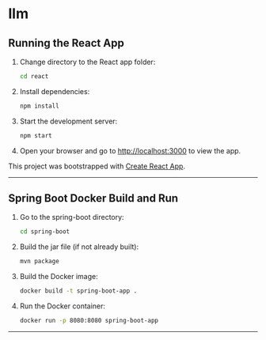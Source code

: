 # llm

## Running the React App

1. Change directory to the React app folder:
   ```bash
   cd react
   ```

2. Install dependencies:
   ```bash
   npm install
   ```

3. Start the development server:
   ```bash
   npm start
   ```

4. Open your browser and go to [http://localhost:3000](http://localhost:3000) to view the app.

This project was bootstrapped with [Create React App](https://github.com/facebook/create-react-app).


---

## Spring Boot Docker Build and Run

1. Go to the spring-boot directory:
   ```bash
   cd spring-boot
   ```

2. Build the jar file (if not already built):
   ```bash
   mvn package
   ```

3. Build the Docker image:
   ```bash
   docker build -t spring-boot-app .
   ```

4. Run the Docker container:
   ```bash
   docker run -p 8080:8080 spring-boot-app
   ```

---
